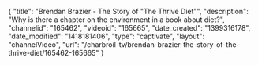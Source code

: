 {
    "title": "Brendan Brazier - The Story of \"The Thrive Diet\"",
    "description": "Why is there a chapter on the environment in a book about diet?",
    "channelid": "165462",
    "videoid": "165665",
    "date_created": "1399316178",
    "date_modified": "1418181406",
    "type": "captivate",
    "layout": "channelVideo",
    "url": "\/charbroil-tv\/brendan-brazier-the-story-of-the-thrive-diet\/165462-165665"
}